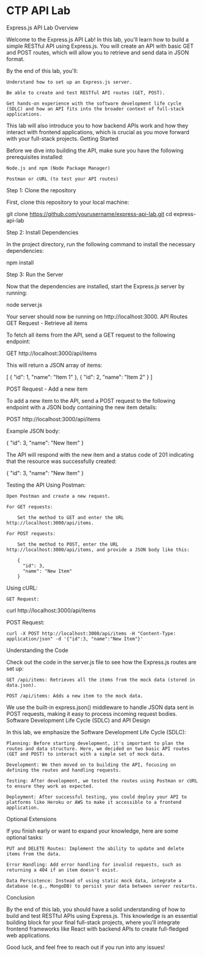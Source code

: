 # CTP API Lab

Express.js API Lab
Overview

Welcome to the Express.js API Lab! In this lab, you'll learn how to build a simple RESTful API using Express.js. You will create an API with basic GET and POST routes, which will allow you to retrieve and send data in JSON format.

By the end of this lab, you'll:

    Understand how to set up an Express.js server.

    Be able to create and test RESTful API routes (GET, POST).

    Get hands-on experience with the software development life cycle (SDLC) and how an API fits into the broader context of full-stack applications.

This lab will also introduce you to how backend APIs work and how they interact with frontend applications, which is crucial as you move forward with your full-stack projects.
Getting Started

Before we dive into building the API, make sure you have the following prerequisites installed:

    Node.js and npm (Node Package Manager)

    Postman or cURL (to test your API routes)

Step 1: Clone the repository

First, clone this repository to your local machine:

git clone https://github.com/yourusername/express-api-lab.git
cd express-api-lab

Step 2: Install Dependencies

In the project directory, run the following command to install the necessary dependencies:

npm install

Step 3: Run the Server

Now that the dependencies are installed, start the Express.js server by running:

node server.js

Your server should now be running on http://localhost:3000.
API Routes
GET Request - Retrieve all items

To fetch all items from the API, send a GET request to the following endpoint:

GET http://localhost:3000/api/items

This will return a JSON array of items:

[
  { "id": 1, "name": "Item 1" },
  { "id": 2, "name": "Item 2" }
]

POST Request - Add a new item

To add a new item to the API, send a POST request to the following endpoint with a JSON body containing the new item details:

POST http://localhost:3000/api/items

Example JSON body:

{
  "id": 3,
  "name": "New Item"
}

The API will respond with the new item and a status code of 201 indicating that the resource was successfully created:

{
  "id": 3,
  "name": "New Item"
}

Testing the API
Using Postman:

    Open Postman and create a new request.

    For GET requests:

        Set the method to GET and enter the URL http://localhost:3000/api/items.

    For POST requests:

        Set the method to POST, enter the URL http://localhost:3000/api/items, and provide a JSON body like this:

        {
          "id": 3,
          "name": "New Item"
        }

Using cURL:

    GET Request:

curl http://localhost:3000/api/items

POST Request:

    curl -X POST http://localhost:3000/api/items -H "Content-Type: application/json" -d '{"id":3, "name":"New Item"}'

Understanding the Code

Check out the code in the server.js file to see how the Express.js routes are set up:

    GET /api/items: Retrieves all the items from the mock data (stored in data.json).

    POST /api/items: Adds a new item to the mock data.

We use the built-in express.json() middleware to handle JSON data sent in POST requests, making it easy to process incoming request bodies.
Software Development Life Cycle (SDLC) and API Design

In this lab, we emphasize the Software Development Life Cycle (SDLC):

    Planning: Before starting development, it's important to plan the routes and data structure. Here, we decided on two basic API routes (GET and POST) to interact with a simple set of mock data.

    Development: We then moved on to building the API, focusing on defining the routes and handling requests.

    Testing: After development, we tested the routes using Postman or cURL to ensure they work as expected.

    Deployment: After successful testing, you could deploy your API to platforms like Heroku or AWS to make it accessible to a frontend application.

Optional Extensions

If you finish early or want to expand your knowledge, here are some optional tasks:

    PUT and DELETE Routes: Implement the ability to update and delete items from the data.

    Error Handling: Add error handling for invalid requests, such as returning a 404 if an item doesn't exist.

    Data Persistence: Instead of using static mock data, integrate a database (e.g., MongoDB) to persist your data between server restarts.

Conclusion

By the end of this lab, you should have a solid understanding of how to build and test RESTful APIs using Express.js. This knowledge is an essential building block for your final full-stack projects, where you’ll integrate frontend frameworks like React with backend APIs to create full-fledged web applications.

Good luck, and feel free to reach out if you run into any issues!
